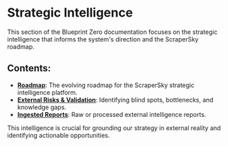 # Strategic Intelligence

This section of the Blueprint Zero documentation focuses on the strategic intelligence that informs the system's direction and the ScraperSky roadmap.

## Contents:

-   **[Roadmap](roadmap.md)**: The evolving roadmap for the ScraperSky strategic intelligence platform.
-   **[External Risks & Validation](external-risks-validation.md)**: Identifying blind spots, bottlenecks, and knowledge gaps.
-   **[Ingested Reports](ingested-reports/index.md)**: Raw or processed external intelligence reports.

This intelligence is crucial for grounding our strategy in external reality and identifying actionable opportunities.